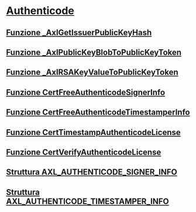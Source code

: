 # [Authenticode](index.md)
## [Funzione _AxlGetIssuerPublicKeyHash](axlgetissuerpublickeyhash-function.md)
## [Funzione _AxlPublicKeyBlobToPublicKeyToken](axlpublickeyblobtopublickeytoken-function.md)
## [Funzione _AxlRSAKeyValueToPublicKeyToken](axlrsakeyvaluetopublickeytoken-function.md)
## [Funzione CertFreeAuthenticodeSignerInfo](certfreeauthenticodesignerinfo-function.md)
## [Funzione CertFreeAuthenticodeTimestamperInfo](certfreeauthenticodetimestamperinfo-function.md)
## [Funzione CertTimestampAuthenticodeLicense](certtimestampauthenticodelicense-function.md)
## [Funzione CertVerifyAuthenticodeLicense](certverifyauthenticodelicense-function.md)
## [Struttura AXL_AUTHENTICODE_SIGNER_INFO](axl-authenticode-signer-info-structure.md)
## [Struttura AXL_AUTHENTICODE_TIMESTAMPER_INFO](axl-authenticode-timestamper-info-structure.md)
